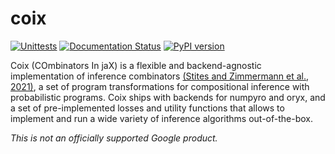 # coix

[![Unittests](https://github.com/jax-ml/coix/actions/workflows/pytest_and_autopublish.yml/badge.svg)](https://github.com/jax-ml/coix/actions/workflows/pytest_and_autopublish.yml)
[![Documentation Status](https://readthedocs.org/projects/coix/badge/?version=latest)](https://coix.readthedocs.io/en/latest/?badge=latest)
[![PyPI version](https://badge.fury.io/py/coix.svg)](https://badge.fury.io/py/coix)

Coix (COmbinators In jaX) is a flexible and backend-agnostic implementation of inference combinators [(Stites and Zimmermann et al., 2021)](https://arxiv.org/abs/2103.00668), a set of program transformations for compositional inference with probabilistic programs. Coix ships with backends for numpyro and oryx, and a set of pre-implemented losses and utility functions that allows to implement and run a wide variety of inference algorithms out-of-the-box.

*This is not an officially supported Google product.*
